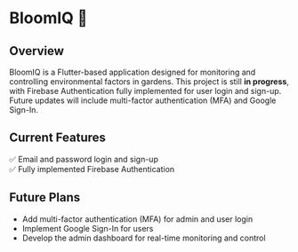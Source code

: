 # BloomIQ 🌿  

## Overview  
BloomIQ is a Flutter-based application designed for monitoring and controlling environmental factors in gardens. This project is still **in progress**, with Firebase Authentication fully implemented for user login and sign-up. Future updates will include multi-factor authentication (MFA) and Google Sign-In.  

## Current Features  
✅ Email and password login and sign-up  
✅ Fully implemented Firebase Authentication  

## Future Plans  
- Add multi-factor authentication (MFA) for admin and user login  
- Implement Google Sign-In for users  
- Develop the admin dashboard for real-time monitoring and control  

